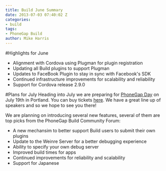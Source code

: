 ```yaml
---
title: Build June Summary
date: 2013-07-03 07:40:02 Z
categories:
- build
tags:
- PhoneGap Build
author: Mike Harris
---
```


#Highlights for June
+ Alignment with Cordova using Plugman for plugin registration
+ Updating all Build plugins to support Plugman
+ Updates to FaceBook Plugin to stay in sync with Facebook's SDK
+ Continued infrastructure improvements for scalability and reliability
+ Support for Cordova release 2.9.0


#Plans for July
Heading into July we are preparing for [PhoneGap Day](http://pgday.phonegap.com/us2013/) on July 19th in Portland. You can buy tickets [here](http://pgday13.eventbrite.com/). We have a great line up of speakers and so we hope to see you there!

We are planning on introducing several new features, several of them are top picks from the PhoneGap Build Community Forum:
+ A new mechansim to better support Build users to submit their own plugins
+ Update to the Weinre Server for a better debugging experience
+ Ability to specify your own debug server
+ Improved build times for apps
+ Continued improvements for reliability and scalability
+ Support for Japanese
